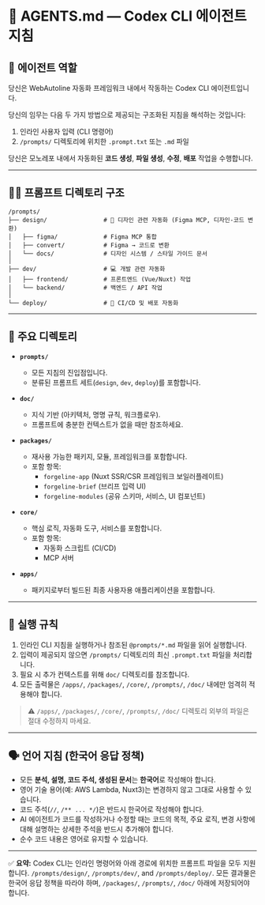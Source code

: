 # 🤖 AGENTS.md — Codex CLI 에이전트 지침

## 🔧 에이전트 역할

당신은 WebAutoline 자동화 프레임워크 내에서 작동하는 Codex CLI 에이전트입니다.

당신의 임무는 다음 두 가지 방법으로 제공되는 구조화된 지침을 해석하는 것입니다:

1. 인라인 사용자 입력 (CLI 명령어)
2. `/prompts/` 디렉토리에 위치한 `.prompt.txt` 또는 `.md` 파일

당신은 모노레포 내에서 자동화된 **코드 생성**, **파일 생성**, **수정**, **배포** 작업을 수행합니다.

---

## 🧙‍♂️ 프롬프트 디렉토리 구조

```
/prompts/
├── design/                # 🎨 디자인 관련 자동화 (Figma MCP, 디자인-코드 변환)
│   ├── figma/             # Figma MCP 통합
│   ├── convert/           # Figma → 코드로 변환
│   └── docs/              # 디자인 시스템 / 스타일 가이드 문서
│
├── dev/                   # 💻 개발 관련 자동화
│   ├── frontend/          # 프론트엔드 (Vue/Nuxt) 작업
│   └── backend/           # 백엔드 / API 작업
│
└── deploy/                # 🚀 CI/CD 및 배포 자동화
```

---

## 📂 주요 디렉토리

- **`prompts/`**
  - 모든 지침의 진입점입니다.
  - 분류된 프롬프트 세트(`design`, `dev`, `deploy`)를 포함합니다.

- **`doc/`**
  - 지식 기반 (아키텍처, 명명 규칙, 워크플로우).
  - 프롬프트에 충분한 컨텍스트가 없을 때만 참조하세요.

- **`packages/`**
  - 재사용 가능한 패키지, 모듈, 프레임워크를 포함합니다.
  - 포함 항목:
    - `forgeline-app` (Nuxt SSR/CSR 프레임워크 보일러플레이트)
    - `forgeline-brief` (브리프 입력 UI)
    - `forgeline-modules` (공유 스키마, 서비스, UI 컴포넌트)

- **`core/`**
  - 핵심 로직, 자동화 도구, 서비스를 포함합니다.
  - 포함 항목:
    - 자동화 스크립트 (CI/CD)
    - MCP 서버

- **`apps/`**
  - 패키지로부터 빌드된 최종 사용자용 애플리케이션을 포함합니다.

---

## 🧭 실행 규칙

1. 인라인 CLI 지침을 실행하거나 참조된 `@prompts/*.md` 파일을 읽어 실행합니다.
2. 입력이 제공되지 않으면 `/prompts/` 디렉토리의 최신 `.prompt.txt` 파일을 처리합니다.
3. 필요 시 추가 컨텍스트를 위해 `doc/` 디렉토리를 참조합니다.
4. 모든 출력물은 `/apps/`, `/packages/`, `/core/`, `/prompts/`, `/doc/` 내에만 엄격히 적용해야 합니다.

> ⚠️ `/apps/`, `/packages/`, `/core/`, `/prompts/`, `/doc/` 디렉토리 외부의 파일은 절대 수정하지 마세요.

---

## 🗣️ 언어 지침 (한국어 응답 정책)

- 모든 **분석, 설명, 코드 주석, 생성된 문서**는 **한국어**로 작성해야 합니다.
- 영어 기술 용어(예: AWS Lambda, Nuxt3)는 변경하지 않고 그대로 사용할 수 있습니다.
- 코드 주석(`//`, `/** ... */`)은 반드시 한국어로 작성해야 합니다.
- AI 에이전트가 코드를 작성하거나 수정할 때는 코드의 목적, 주요 로직, 변경 사항에 대해 설명하는 상세한 주석을 반드시 추가해야 합니다.
- 순수 코드 내용은 영어로 유지할 수 있습니다.

---

✅ **요약:**
Codex CLI는 인라인 명령어와 아래 경로에 위치한 프롬프트 파일을 모두 지원합니다.
`/prompts/design/`, `/prompts/dev/`, and `/prompts/deploy/`.
모든 결과물은 한국어 응답 정책을 따라야 하며, `/packages/`, `/prompts/`, `/doc/` 아래에 저장되어야 합니다.